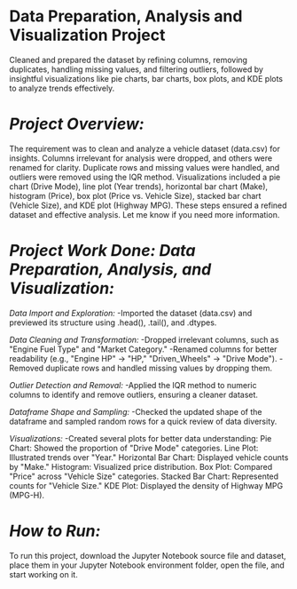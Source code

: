# Data Preparation, Analysis and Visualization Project
Cleaned and prepared the dataset by refining columns, removing duplicates, handling missing values, and filtering outliers, followed by insightful visualizations like pie charts, bar charts, box plots, and KDE plots to analyze trends effectively.

# *Project Overview:*
The requirement was to clean and analyze a vehicle dataset (data.csv) for insights. Columns irrelevant for analysis were dropped, and others were renamed for clarity. Duplicate rows and missing values were handled, and outliers were removed using the IQR method. Visualizations included a pie chart (Drive Mode), line plot (Year trends), horizontal bar chart (Make), histogram (Price), box plot (Price vs. Vehicle Size), stacked bar chart (Vehicle Size), and KDE plot (Highway MPG). These steps ensured a refined dataset and effective analysis. Let me know if you need more information.

# *Project Work Done: Data Preparation, Analysis, and Visualization:*

*Data Import and Exploration:*
-Imported the dataset (data.csv) and previewed its structure using .head(), .tail(), and .dtypes.

*Data Cleaning and Transformation:*
-Dropped irrelevant columns, such as "Engine Fuel Type" and "Market Category."
-Renamed columns for better readability (e.g., "Engine HP" → "HP," "Driven_Wheels" → "Drive Mode").
-Removed duplicate rows and handled missing values by dropping them.

*Outlier Detection and Removal:*
-Applied the IQR method to numeric columns to identify and remove outliers, ensuring a cleaner dataset.

*Dataframe Shape and Sampling:*
-Checked the updated shape of the dataframe and sampled random rows for a quick review of data diversity.

*Visualizations:*
-Created several plots for better data understanding:
Pie Chart: Showed the proportion of "Drive Mode" categories.
Line Plot: Illustrated trends over "Year."
Horizontal Bar Chart: Displayed vehicle counts by "Make."
Histogram: Visualized price distribution.
Box Plot: Compared "Price" across "Vehicle Size" categories.
Stacked Bar Chart: Represented counts for "Vehicle Size."
KDE Plot: Displayed the density of Highway MPG (MPG-H).

# *How to Run:* 
To run this project, download the Jupyter Notebook source file and dataset, place them in your Jupyter Notebook environment folder, open the file, and start working on it.
